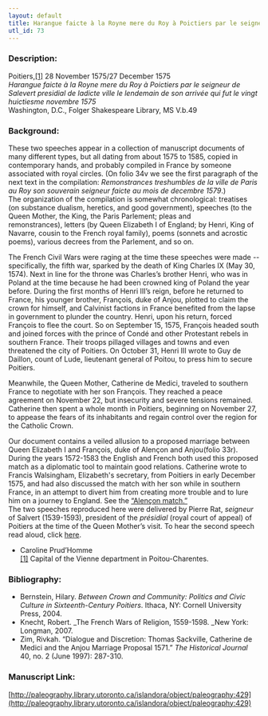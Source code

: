 ```yaml
---
layout: default
title: Harangue faicte à la Royne mere du Roy à Poictiers par le seigneur de Salvert presidial de ladicte ville le lendemain de son arrivée qui fut le vingt huictiesme novembre 1575; Aultre haranguefaicte le mesme jour par Salvert à la Royne mere au nom de la Ju
utl_id: 73
---
```


### Description:

Poitiers,<a id="_ftnref1">[[1]](#_ftn1)</a> 28 November 1575/27 December 1575<br>
_Harangue faicte à la Royne mere du Roy à Poictiers par le seigneur de Salevert presidial de ladicte ville le lendemain de son arrivée qui fut le vingt huictiesme novembre 1575_<br>
Washington, D.C., Folger Shakespeare Library, MS V.b.49

### Background:

These two speeches appear in a collection of manuscript documents of many different types, but all dating from about 1575 to 1585, copied in contemporary hands, and probably compiled in France by someone associated with royal circles. (On folio 34v we see the first paragraph of the next text in the compilation: _Remonstrances treshumbles de la ville de Paris au Roy son souverain seigneur faicte au mois de decembre 1579_.)<br>
The organization of the compilation is somewhat chronological: treatises (on substance dualism, heretics, and good government), speeches (to the Queen Mother, the King, the Paris Parlement; pleas and remonstrances), letters (by Queen Elizabeth I of England; by Henri, King of Navarre, cousin to the French royal family), poems (sonnets and acrostic poems), various decrees from the Parlement, and so on.

The French Civil Wars were raging at the time these speeches were made -- specifically, the fifth war, sparked by the death of King Charles IX (May 30, 1574). Next in line for the throne was Charles’s brother Henri, who was in Poland at the time because he had been crowned king of Poland the year before. During the first months of Henri III’s reign, before he returned to France, his younger brother, François, duke of Anjou, plotted to claim the crown for himself, and Calvinist factions in France benefited from the lapse in government to plunder the country. Henri, upon his return, forced François to flee the court. So on September 15, 1575, François headed south and joined forces with the prince of Condé and other Protestant rebels in southern France. Their troops pillaged villages and towns and even threatened the city of Poitiers. On October 31, Henri III wrote to Guy de Daillon, count of Lude, lieutenant general of Poitou, to press him to secure Poitiers.

Meanwhile, the Queen Mother, Catherine de Medici, traveled to southern France to negotiate with her son François. They reached a peace agreement on November 22, but insecurity and severe tensions remained. Catherine then spent a whole month in Poitiers, beginning on November 27, to appease the fears of its inhabitants and regain control over the region for the Catholic Crown.

Our document contains a veiled allusion to a proposed marriage between Queen Elizabeth I and François, duke of Alençon and Anjou(folio 33r). During the years 1572-1583 the English and French both used this proposed match as a diplomatic tool to maintain good relations. Catherine wrote to Francis Walsingham, Elizabeth's secretary, from Poitiers in early December 1575, and had also discussed the match with her son while in southern France, in an attempt to divert him from creating more trouble and to lure him on a journey to England. See the <a href="/islandora/object/paleography:430">“Alençon match.”</a><br>
The two speeches reproduced here were delivered by Pierre Rat, _seigneur_ of Salvert (1539-1593), president of the _présidial_ (royal court of appeal) of Poitiers at the time of the Queen Mother’s visit. To hear the second speech read aloud, click <a href="/islandora/object/paleography:2412">here</a>.

- Caroline Prud’Homme<br>
<a id="_ftn1">[[1]](#_ftnref1)</a> Capital of the Vienne department in Poitou-Charentes. 

### Bibliography:

- Bernstein, Hilary. _Between Crown and Community: Politics and Civic Culture in Sixteenth-Century Poitiers_. Ithaca, NY: Cornell University Press, 2004.
- Knecht, Robert. _The French Wars of Religion, 1559-1598. _New York: Longman, 2007.
- Zim, Rivkah. “Dialogue and Discretion: Thomas Sackville, Catherine de Medici and the Anjou Marriage Proposal 1571.” _The Historical Journal_ 40, no. 2 (June 1997): 287-310. 

### Manuscript Link:

[http://paleography.library.utoronto.ca/islandora/object/paleography:429](http://paleography.library.utoronto.ca/islandora/object/paleography:429)

